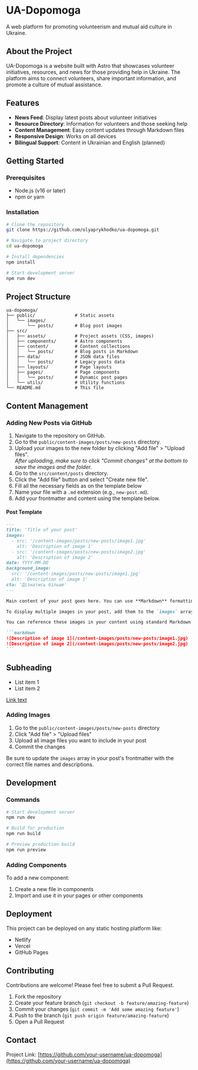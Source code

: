 # UA-Dopomoga

A web platform for promoting volunteerism and mutual aid culture in Ukraine.

## About the Project

UA-Dopomoga is a website built with Astro that showcases volunteer initiatives, resources, and news for those providing help in Ukraine. The platform aims to connect volunteers, share important information, and promote a culture of mutual assistance.

## Features

- **News Feed**: Display latest posts about volunteer initiatives
- **Resource Directory**: Information for volunteers and those seeking help
- **Content Management**: Easy content updates through Markdown files
- **Responsive Design**: Works on all devices
- **Bilingual Support**: Content in Ukrainian and English (planned)

## Getting Started

### Prerequisites

- Node.js (v16 or later)
- npm or yarn

### Installation

```bash
# Clone the repository
git clone https://github.com/olyaprykhodko/ua-dopomoga.git

# Navigate to project directory
cd ua-dopomoga

# Install dependencies
npm install

# Start development server
npm run dev
```

## Project Structure

```
ua-dopomoga/
├── public/               # Static assets
│   └── images/
│       └── posts/        # Blog post images
├── src/
│   ├── assets/           # Project assets (CSS, images)
│   ├── components/       # Astro components
│   ├── content/          # Content collections
│   │   └── posts/        # Blog posts in Markdown
│   ├── data/             # JSON data files
│   │   └── posts/        # Legacy posts data
│   ├── layouts/          # Page layouts
│   ├── pages/            # Page components
│   │   └── posts/        # Dynamic post pages
│   └── utils/            # Utility functions
└── README.md             # This file
```

## Content Management

### Adding New Posts via GitHub

1. Navigate to the repository on GitHub.
2. Go to the `public/content-images/posts/new-posts` directory.
3. Upload your images to the new folder by clicking "Add file" > "Upload files".  
   _After uploading, make sure to click "Commit changes" at the bottom to save the images and the folder._
4. Go to the `src/content/posts` directory.
5. Click the "Add file" button and select "Create new file".
6. Fill all the necessary fields as on the template below
7. Name your file with a `.md` extension (e.g., `new-post.md`).
8. Add your frontmatter and content using the template below.

#### Post Template

````markdown
---
title: 'Title of your post'
images:
  - src: '/content-images/posts/new-posts/image1.jpg'
    alt: 'Description of image 1'
  - src: '/content-images/posts/new-posts/image2.jpg'
    alt: 'Description of image 2'
date: YYYY-MM-DD
background_image:
  src: '/content-images/posts/new-posts/image1.jpg'
  alt: 'Description of image 1'
cta: 'Дізнатись більше'
---

Main content of your post goes here. You can use **Markdown** formatting.

To display multiple images in your post, add them to the `images` array in the frontmatter as shown above. Each image should have a `src` (path to the image) and an `alt` (description for accessibility).

You can reference these images in your content using standard Markdown syntax:

```markdown
![Description of image 1](/content-images/posts/new-posts/image1.jpg)
![Description of image 2](/content-images/posts/new-posts/image2.jpg)
```
````

## Subheading

- List item 1
- List item 2

[Link text](https://example.com)


### Adding Images

1. Go to the `public/content-images/posts/new-posts` directory
2. Click "Add file" > "Upload files"
3. Upload all image files you want to include in your post
4. Commit the changes

Be sure to update the `images` array in your post's frontmatter with the correct file names and descriptions.

## Development

### Commands

```bash
# Start development server
npm run dev

# Build for production
npm run build

# Preview production build
npm run preview
````

### Adding Components

To add a new component:

1. Create a new file in components
2. Import and use it in your pages or other components

## Deployment

This project can be deployed on any static hosting platform like:

- Netlify
- Vercel
- GitHub Pages

## Contributing

Contributions are welcome! Please feel free to submit a Pull Request.

1. Fork the repository
2. Create your feature branch (`git checkout -b feature/amazing-feature`)
3. Commit your changes (`git commit -m 'Add some amazing feature'`)
4. Push to the branch (`git push origin feature/amazing-feature`)
5. Open a Pull Request

## Contact

Project Link: [https://github.com/your-username/ua-dopomoga](https://github.com/your-username/ua-dopomoga)
